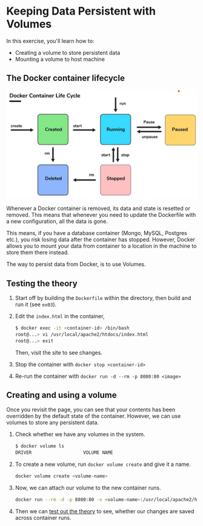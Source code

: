 # Keeping Data Persistent with Volumes

In this exercise, you'll learn how to:
* Creating a volume to store persistent data
* Mounting a volume to host machine

## The Docker container lifecycle
![Lifecycle of Docker Container](../assets/02.png)

Whenever a Docker container is removed, its data and state is resetted or removed. This means that whenever you need to update the Dockerfile with a new configuration, all the data is gone.

This means, if you have a database container (Mongo, MySQL, Postgres etc.), you risk losing data after the container has stopped. However, Docker allows you to mount your data from container to a location in the machine to store them there instead.

The way to persist data from Docker, is to use Volumes.

## Testing the theory
1. Start off by building the `Dockerfile` within the directory, then build and run it (see `ex03`).

2. Edit the `index.html` in the container,
   
   ```sh
   $ docker exec -it <container-id> /bin/bash
   root@...> vi /usr/local/apache2/htdocs/index.html
   root@...> exit
   ```

   Then, visit the site to see changes.

3. Stop the container with `docker stop <container-id>`

4. Re-run the container with `docker run -d --rm -p 8080:80 <image>`

## Creating and using a volume

Once you revisit the page, you can see that your contents has been overridden by the default state of the container. However, we can use volumes to store any persistent data.

1. Check whether we have any volumes in the system.
   
   ```sh
   $ docker volume ls
   DRIVER                   VOLUME NAME
   ```

2. To create a new volume, run `docker volume create` and give it a name.
   
   ```sh
   docker volume create <volume-name>
   ```

3. Now, we can attach our volume to the new container runs.
   
   ```sh
   docker run --rm -d -p 8080:80 -v <volume-name>:/usr/local/apache2/htdocs/ <image>
   ```

4. Then we can [test out the theory](#testing-the-theory) to see, whether our changes are saved across container runs.
